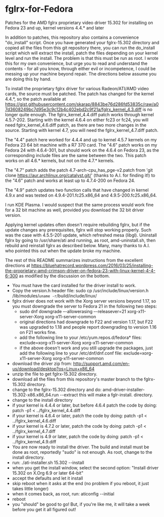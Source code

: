 # fglrx-for-Fedora
Patches for the AMD fglrx proprietary video driver 15.302 for installing on Fedora 23 and up, kernel versions 4.4.* and later

In addition to patches, this repository also contains a convenience "do_install" script. Once you have generated your fglrx-15.302 directory and copied all the files from this git repository there, you can run the do_install script which will extract the install, patch the files depending on your kernel level and run the install. The problem is that this must be run as root. I wrote this for my own convenience, but urge you to read and understand the contents - for all you know, through either evil or incompetence, I could be messing up your machine beyond repair. The directions below assume you are doing this by hand.

To install the proprietary fglrx driver for various Radeon/ATI/AMD video cards, the source must be patched. The patch has changed for the kernel 4.4.*, so the patch available at https://gist.githubusercontent.com/skarap/8843be76d286fd53835c/raw/a07d3608249bc7d95e3c9c12b4c402ebd2c9f21a/fglrx_kernel_4.3.diff is no longer quite enough. The fglrx_kernel_4.4.diff patch works through kernel 4.5.7-202. Starting with the kernel 4.6.4 on either fc23 or fc24, you will need fglrx_kernel_4.6.diff patch, as there are two more changes in the source. Starting with kernel 4.7, you will need the fglrx_kernel_4.7.diff patch.

The "4.4" patch here worked for 4.4.4 and up to kernel 4.5.7 kernels on my Fedora 23 64 bit machine with a R7 370 card. The "4.6" patch works on my Fedora 24 with 4.6.4-301, but should work on the 4.6.4 on Fedora 23, as the corresponding include files are the same between the two. This patch works on all 4.6.* kernels, but not on the 4.7.* kernels.

The "4.7" patch adds the patch 4.7-arch-cpu_has_pge-v2.patch from 'git clone https://aur.archlinux.org/catalyst.git/' (thanks to A.I. for finding it!) to the "4.6" patch and works at least up to 4.7.4-200 on Fedora 24.

The "4.9" patch updates two function calls that have changed in kernel 4.9.x and was tested on 4.9.4-201.fc25.x86_64 and 4.9.5-200.fc25.x86_64.

I run KDE Plasma. I would suspect that the same process would work fine for a 32 bit machine as well, provided you download the 32 bit driver version.

Applying kernel updates often doesn't require rebuilding fglrx, but if the update changes any prerequisites, fglrx will stop working properly. Such was the case with 4.5.5-201 update, which refreshed mesa (libgl). Uninstall fglrx by going to /usr/share/ati and running, as root, amd-uninstall.sh, then rebuild and reinstall fglrx as described below. Many, many thanks to A.I. who pointed this out when the update broke my machine.

The rest of this README summarizes instructions from the excellent directions at https://bluehatrecord.wordpress.com/2016/03/25/installing-the-proprietary-amd-crimson-driver-on-fedora-23-with-linux-kernel-4-4-6-300 as modified by the discussion on the bottom.

- You must have the card installed for the driver install to work.
- Copy the version.h header file:  sudo cp /usr/include/linux/version.h /lib/modules/`uname -r`/build/include/linux/
- fglrx driver does not work  with the Xorg server versions beyond 1.17, so you must downgrade the server to Fedora 21 in the following two steps:
  - sudo dnf downgrade –-allowerasing –-releasever=21 xorg-x11-server-Xorg xorg-x11-server-common
  - original directions had downgrade to F22 and version 1.17, but F22 was upgraded to 1.18 and people report downgrading to version 1.16 on F21 works fine.
  - add the following line to your /etc/yum.repos.d/fedora* files: exclude=xorg-x11-server-Xorg xorg-x11-server-common
  - if the above doesn't work and you still upgrade the packages, just add the following line to your /etc/dnf/dnf.conf file: exclude=xorg-x11-server-Xorg xorg-x11-server-common
- download the driver zip from: http://support.amd.com/en-us/download/desktop?os=Linux+x86_64
- unzip the file to get fglrx-15.302 directory.
- download all the files from this repository's master branch to the fglrx-15.302 directory.
- change to the fglrx-15.302 directory and do: amd-driver-installer-15.302-x86.x86_64.run --extract
    this will make a fglr-install.<random string> directory.
- change to the install directory 
- if your kernel is 4.4.4 or later, but before 4.6.4 patch the code by doing: patch -p1 < ../fglrx_kernel_4.4.diff
- if your kernel is 4.6.4 or later, patch the code by doing: patch -p1 < ../fglrx_kernel_4.6.diff
- if your kernel is 4.7.2 or later, patch the code by doing: patch -p1 < ../fglrx_kernel_4.7.diff
- if your kernel is 4.9 or later, patch the code by doing: patch -p1 < ../fglrx_kernel_4.9.diff
- You are now ready to install the driver. The build and install must be done as root, reportedly "sudo" is not enough. As root, change to the install directory.
- run: ./ati-installer.sh 15.302 --install
- when you get the install window, select the second option: "Install driver 15.302 on X.Org 6.9 or later 64-bit"
- accept the defaults and let it install
- skip reboot when it asks at the end (no problem if you reboot, it just takes little longer)
- when it comes back, as root, run: aticonfig --initial
- reboot
- you "should" be good to go! But, if you're like me, it will take a week before you get it all figured out!
